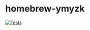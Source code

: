 # homebrew-ymyzk

[![Tests](https://github.com/ymyzk/homebrew-ymyzk/actions/workflows/tests.yml/badge.svg)](https://github.com/ymyzk/homebrew-ymyzk/actions/workflows/tests.yml)
